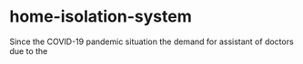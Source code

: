 # home-isolation-system

Since the COVID-19 pandemic situation the demand for assistant of doctors due to the 
